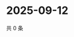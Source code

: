 # 2025-09-12

共 0 条

<!-- BEGIN ZHIHUQUESTIONS -->
<!-- 最后更新时间 Fri Sep 12 2025 20:20:39 GMT+0800 (China Standard Time) -->

<!-- END ZHIHUQUESTIONS -->
